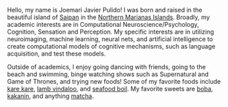

<!---
jpulido12/jpulido12 is a ✨ special ✨ repository because its `README.md` (this file) appears on your GitHub profile.
You can click the Preview link to take a look at your changes.
--->
Hello, my name is Joemari Javier Pulido! I was born and raised in the beautiful island of [Saipan](https://www.britannica.com/place/Saipan) in the [Northern Marianas Islands](https://www.britannica.com/place/Northern-Mariana-Islands). Broadly, my academic interests are in Computational Neuroscience/Psychology, Cognition, Sensation and Perception. My specific interests are in utilizing neuroimaging, machine learning, neural nets, and artificial intelligence to create computational models of cognitive mechanisms, such as language acquisition, and test these models.

Outside of academics, I enjoy going dancing with friends, going to the beach and swimming, binge watching shows such as Supernatural and Game of Thrones, and trying new foods! Some of my favorite foods include [kare kare](https://panlasangpinoy.com/kare-kare-recipe/), [lamb vindaloo](https://www.indianhealthyrecipes.com/lamb-vindaloo/), and [seafood boil](https://rasamalaysia.com/seafood-boil/). My favorite sweets are [boba](https://en.wikipedia.org/wiki/Bubble_tea), [kakanin](https://www.angsarap.net/2019/09/09/the-endless-varieties-of-kakanin/), and anything [matcha](https://www.teatulia.com/tea-varieties-101/what-is-matcha.html). 
